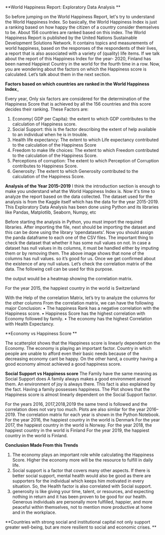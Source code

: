 **World Happiness Report: Exploratory Data Analysis **

So before jumping on the World Happiness Report, let's try to understand the World Happiness Index. So basically, the World Happiness Index is just a ranking based on how happy the citizen of a country consider themselves to be. About 156 countries are ranked based on this index.
The World Happiness Report is published by the United Nations Sustainable Development Solutions Network. It contains topics and measurements of world happiness, based on the responses of the respondents of their lives, a report that is also associated with a variety of (quality) life items.
If we talk about the report of this Happiness Index for the year- 2020, Finland has been named Happiest Country in the world for the fourth time in a row.
Now, you are wondering about the factors on which the Happiness score is calculated. Let’s talk about them in the next section.

**Factors based on which countries are ranked in the World Happiness Index**_

Every year, Only six factors are considered for the determination of the Happiness Score that is achieved by all the 156 countries and this score decides their ranking. These Factors are:
1.	Economy( GDP per Capita): the extent to which GDP contributes to the calculation of Happiness score.
2.	Social Support: this is the factor describing the extent of help available to an individual when he is in trouble.
3.	Health life expectancy: The extent to which Life expectancy contributed to the calculation of the Happiness Score
4.	Freedom to make life choices: The extent to which Freedom contributed to the calculation of the Happiness Score.
5.	Perceptions of corruption: The extent to which Perception of Corruption contributes to Happiness Score.
6.	Generosity: The extent to which Generosity contributed to the calculation of the Happiness Score.


**Analysis of the Year 2015–2019**
I think the introduction section is enough to make you understand what the World Happiness Index is. Now it's time to analyze the report based on the data collected. The dataset used for the analysis is from the Kaggle itself which has the data for the year 2015-2019.
This Exploratory Data Analysis has been done using Python and its libraries like Pandas, Matplotlib, Seaborn, Numpy, etc
 
Before starting the analysis in Python, you must import the required libraries. After importing the file, next should be importing the dataset and this can be done using the library ‘opendatasets’. Now you should assign the panda dataframe to each one of the CSV files.
The important thing to check the dataset that whether it has some null values on not. In case a dataset has null values in its columns, it must be handled either by imputing them or by removing them.
 The above image shows that none of the columns has null values. so it’s good for us.
Once we get confirmed about the existence of any null values. Let’s check the correlation matrix of the data. The following cell can be used for this purpose.
 
the output would be a heatmap showing the correlation matrix.
 
For the year 2015, the happiest country in the world is Switzerland

With the Help of the correlation Matrix, let’s try to analyze the columns for the other columns
From the  correlation matrix, we can have the following major Conclusion:
•	The happiness Rank has a negative correlation with the Happiness score.
•	Happiness Score has the highest correlation with Economy followed by family.
•	The economy has the highest Correlation with Health Expectancy.

**Economy vs Happiness Score
 **

The scatterplot shows that the Happiness score is linearly dependent on the Economy. The economy is playing an important factor. Country in which people are unable to afford even their basic needs because of the decreasing economy cant be happy. On the other hand, a country having a good economy almost achieved a good happiness score.

**Social Support vs Happiness score**
The Family have the same meaning as Social Support does
A family always makes a good environment around them. An environment of joy is always there. This fact is also explained by the fact. Having a family possesses happiness. The Plot shows that the Happiness score is almost linearly dependent on the Social Support factor.

 
For the years 2016, 2017,2018,2019 the same trend is followed and the correlation does not vary too much. Plots are also similar for the year 2016–2019. The correlation matrix for each year is shown in the Python Notebook.
For the year 2016, the happiest country in the world is Denmark
For the year 2017, the happiest country in the world is Norway.
For the year 2018, the happiest country in the world is Finland
For the year 2019, the happiest country in the world is Finland.
 
**Conclusion Made From this Trends**
1.	The economy plays an important role while calculating the Happiness Score. Higher the economy more will be the resource to fulfill in daily life.
2.	Social support is a factor that covers many other aspects. If there is better social support, mental health would also be good as there are supporters for the individual which keeps him motivated in every situation. So, the Health factor is also correlated with Social support.
3.	generosity is like giving your time, talent, or resources, and expecting nothing in return and it has been proven to be good for our health. Generous individuals are personally more fulfilled, happier, and more peaceful within themselves, not to mention more productive at home and in the workplace.

**Countries with strong social and institutional capital not only support greater well-being, but are more resilient to social and economic crises. **



